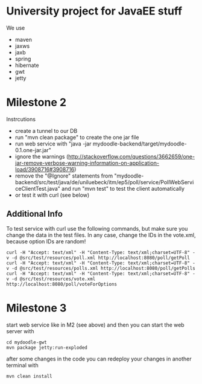 University project for JavaEE stuff
================================================================================

We use

 * maven
 * jaxws
 * jaxb
 * spring
 * hibernate
 * gwt
 * jetty

Milestone 2
================================================================================

Instrcutions

 * create a tunnel to our DB
 * run "mvn clean package" to create the one jar file
 * run web service with "java -jar mydoodle-backend/target/mydoodle-0.1.one-jar.jar"
 * ignore the warnings (http://stackoverflow.com/questions/3662659/one-jar-remove-verbose-warning-information-on-application-load/3908716#3908716)
 * remove the "@Ignore" statements from "mydoodle-backend/src/test/java/de/uniluebeck/itm/ep5/poll/service/PollWebServiceClientTest.java" and run "mvn test" to test the client automatically
 * or test it with curl (see below)

Additional Info
--------------------------------------------------------------------------------

To test service with curl use the following commands, but make sure you change
the data in the test files. In any case, change the IDs in the vote.xml,
because option IDs are random!

	curl -H "Accept: text/xml" -H "Content-Type: text/xml;charset=UTF-8" -v -d @src/test/resources/poll.xml http://localhost:8080/poll/getPoll
	curl -H "Accept: text/xml" -H "Content-Type: text/xml;charset=UTF-8" -v -d @src/test/resources/polls.xml http://localhost:8080/poll/getPolls
	curl -H "Accept: text/xml" -H "Content-Type: text/xml;charset=UTF-8" -v -d @src/test/resources/vote.xml http://localhost:8080/poll/voteForOptions

Milestone 3
================================================================================

start web service like in M2 (see above) and then you can start the web server with
	
	cd mydoodle-gwt
	mvn package jetty:run-exploded

after some changes in the code you can redeploy your changes in another terminal with

	mvn clean install
